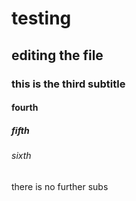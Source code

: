 # testing
## editing the file
### this is the third subtitle
#### fourth
##### fifth
###### sixth
there is no further subs
